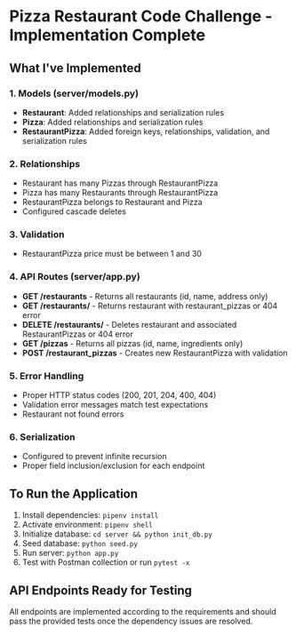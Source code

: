 # Pizza Restaurant Code Challenge - Implementation Complete

## What I've Implemented

### 1. Models (server/models.py)
- **Restaurant**: Added relationships and serialization rules
- **Pizza**: Added relationships and serialization rules  
- **RestaurantPizza**: Added foreign keys, relationships, validation, and serialization rules

### 2. Relationships
- Restaurant has many Pizzas through RestaurantPizza
- Pizza has many Restaurants through RestaurantPizza
- RestaurantPizza belongs to Restaurant and Pizza
- Configured cascade deletes

### 3. Validation
- RestaurantPizza price must be between 1 and 30

### 4. API Routes (server/app.py)
- **GET /restaurants** - Returns all restaurants (id, name, address only)
- **GET /restaurants/<id>** - Returns restaurant with restaurant_pizzas or 404 error
- **DELETE /restaurants/<id>** - Deletes restaurant and associated RestaurantPizzas or 404 error
- **GET /pizzas** - Returns all pizzas (id, name, ingredients only)
- **POST /restaurant_pizzas** - Creates new RestaurantPizza with validation

### 5. Error Handling
- Proper HTTP status codes (200, 201, 204, 400, 404)
- Validation error messages match test expectations
- Restaurant not found errors

### 6. Serialization
- Configured to prevent infinite recursion
- Proper field inclusion/exclusion for each endpoint

## To Run the Application

1. Install dependencies: `pipenv install`
2. Activate environment: `pipenv shell`
3. Initialize database: `cd server && python init_db.py`
4. Seed database: `python seed.py`
5. Run server: `python app.py`
6. Test with Postman collection or run `pytest -x`

## API Endpoints Ready for Testing

All endpoints are implemented according to the requirements and should pass the provided tests once the dependency issues are resolved.